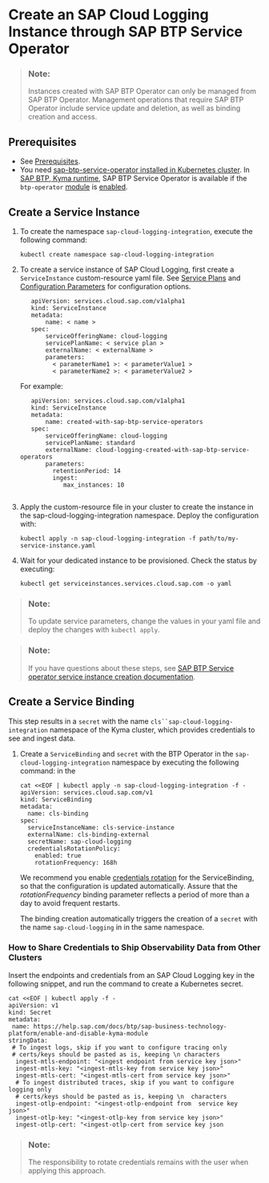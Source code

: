 <!-- loiof6aa131faee64f78b9cbba6a5b579b8f -->

# Create an SAP Cloud Logging Instance through SAP BTP Service Operator

> ### Note:  
> Instances created with SAP BTP Operator can only be managed from SAP BTP Operator. Management operations that require SAP BTP Operator include service update and deletion, as well as binding creation and access.



<a name="loiof6aa131faee64f78b9cbba6a5b579b8f__section_ndz_bcz_kzb"/>

## Prerequisites

-   See [Prerequisites](prerequisites-41d8559.md).
-   You need [sap-btp-service-operator installed in Kubernetes cluster](https://github.com/SAP/sap-btp-service-operator/blob/main/README.md#setup). In [SAP BTP, Kyma runtime](https://help.sap.com/docs/btp/sap-business-technology-platform/create-kyma-environment-instance), SAP BTP Service Operator is available if the `btp-operator` [module](https://help.sap.com/docs/btp/sap-business-technology-platform/kyma-modules) is [enabled](https://help.sap.com/docs/btp/sap-business-technology-platform/enable-and-disable-kyma-module).



<a name="loiof6aa131faee64f78b9cbba6a5b579b8f__section_kf5_12z_kzb"/>

## Create a Service Instance

1.  To create the namespace `sap-cloud-logging-integration`, execute the following command:

    ```
    kubectl create namespace sap-cloud-logging-integration
    ```

2.  To create a service instance of SAP Cloud Logging, first create a `ServiceInstance` custom-resource yaml file. See [Service Plans](service-plans-a9d2d1b.md) and [Configuration Parameters](configuration-parameters-1830bca.md) for configuration options.

    ```
       apiVersion: services.cloud.sap.com/v1alpha1
       kind: ServiceInstance
       metadata:
           name: < name >
       spec:
           serviceOfferingName: cloud-logging
           servicePlanName: < service plan >
           externalName: < externalName >
           parameters:
             < parameterName1 >: < parameterValue1 >
             < parameterName2 >: < parameterValue2 >
    
    ```

    For example:

    ```
       apiVersion: services.cloud.sap.com/v1alpha1
       kind: ServiceInstance
       metadata:
           name: created-with-sap-btp-service-operators
       spec:
           serviceOfferingName: cloud-logging
           servicePlanName: standard
           externalName: cloud-logging-created-with-sap-btp-service-operators
           parameters:
             retentionPeriod: 14
             ingest:
                max_instances: 10

    
    ```

3.  Apply the custom-resource file in your cluster to create the instance in the sap-cloud-logging-integration namespace. Deploy the configuration with:

    ```
    kubectl apply -n sap-cloud-logging-integration -f path/to/my-service-instance.yaml
    ```

4.  Wait for your dedicated instance to be provisioned. Check the status by executing:

    ```
    kubectl get serviceinstances.services.cloud.sap.com -o yaml
    ```


> ### Note:  
> To update service parameters, change the values in your yaml file and deploy the changes with `kubectl apply`.

> ### Note:  
> If you have questions about these steps, see [SAP BTP Service operator service instance creation documentation](https://github.com/SAP/sap-btp-service-operator/blob/main/README.md#step-1-create-a-service-instance).



<a name="loiof6aa131faee64f78b9cbba6a5b579b8f__section_ubq_kfz_kzb"/>

## Create a Service Binding

This step results in a `secret` with the name `cls``sap-cloud-logging-integration` namespace of the Kyma cluster, which provides credentials to see and ingest data.

1.  Create a `ServiceBinding` and `secret` with the BTP Operator in the `sap-cloud-logging-integration` namespace by executing the following command: in the

    ```
    cat <<EOF | kubectl apply -n sap-cloud-logging-integration -f -
    apiVersion: services.cloud.sap.com/v1
    kind: ServiceBinding
    metadata:
      name: cls-binding
    spec:
      serviceInstanceName: cls-service-instance
      externalName: cls-binding-external
      secretName: sap-cloud-logging
      credentialsRotationPolicy:
        enabled: true
        rotationFrequency: 168h
    
    ```

    We recommend you enable [credentials rotation](https://github.com/SAP/sap-btp-service-operator/blob/main/README.md#credentials-rotation) for the ServiceBinding, so that the configuration is updated automatically. Assure that the *rotationFrequency* binding parameter reflects a period of more than a day to avoid frequent restarts.

    The binding creation automatically triggers the creation of a `secret` with the name `sap-cloud-logging` in in the same namespace.




### How to Share Credentials to Ship Observability Data from Other Clusters

Insert the endpoints and credentials from an SAP Cloud Logging key in the following snippet, and run the command to create a Kubernetes secret.

```
cat <<EOF | kubectl apply -f -
apiVersion: v1
kind: Secret
metadata:
 name: https://help.sap.com/docs/btp/sap-business-technology-platform/enable-and-disable-kyma-module
stringData:
 # To ingest logs, skip if you want to configure tracing only
 # certs/keys should be pasted as is, keeping \n characters
  ingest-mtls-endpoint: "<ingest endpoint from service key json>"
  ingest-mtls-key: "<ingest-mtls-key from service key json>"
  ingest-mtls-cert: "<ingest-mtls-cert from service key json>"
  # To ingest distributed traces, skip if you want to configure logging only
  # certs/keys should be pasted as is, keeping \n  characters
  ingest-otlp-endpoint: "<ingest-otlp-endpoint from  service key json>"
  ingest-otlp-key: "<ingest-otlp-key from service key json>"
  ingest-otlp-cert: "<ingest-otlp-cert from service key json

```

> ### Note:  
> The responsibility to rotate credentials remains with the user when applying this approach.

